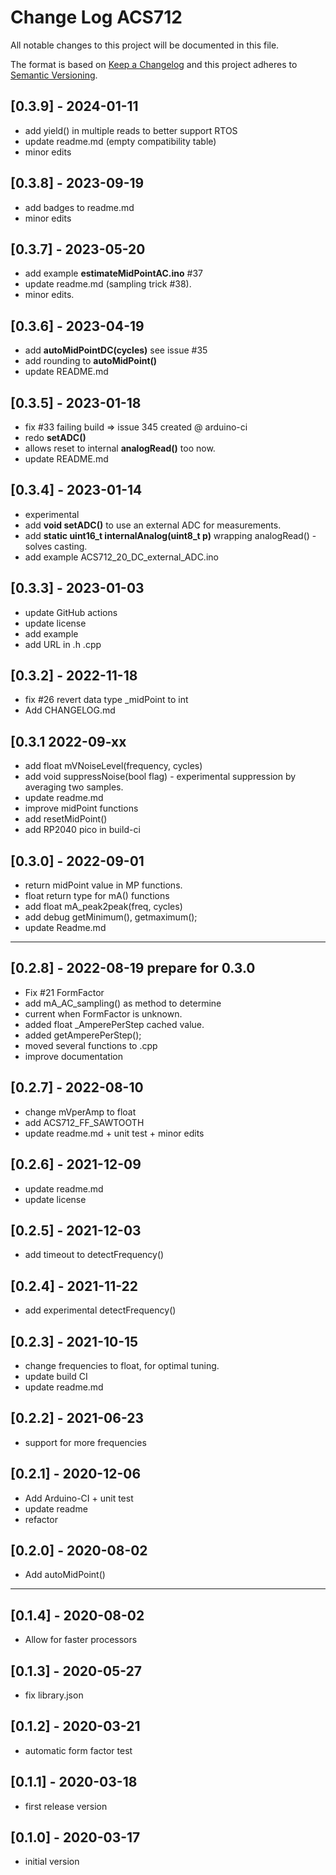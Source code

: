 # Change Log ACS712

All notable changes to this project will be documented in this file.

The format is based on [Keep a Changelog](http://keepachangelog.com/)
and this project adheres to [Semantic Versioning](http://semver.org/).


## [0.3.9] - 2024-01-11
- add yield() in multiple reads to better support RTOS
- update readme.md (empty compatibility table)
- minor edits


## [0.3.8] - 2023-09-19
- add badges to readme.md
- minor edits

## [0.3.7] - 2023-05-20
- add example **estimateMidPointAC.ino** #37
- update readme.md (sampling trick #38).
- minor edits.

## [0.3.6] - 2023-04-19
- add **autoMidPointDC(cycles)** see issue #35
- add rounding to **autoMidPoint()**
- update README.md

## [0.3.5] - 2023-01-18
- fix #33 failing build => issue 345 created @ arduino-ci
- redo **setADC()**
- allows reset to internal **analogRead()** too now.
- update README.md

## [0.3.4] - 2023-01-14
- experimental
- add **void setADC()** to use an external ADC for measurements.
- add **static uint16_t internalAnalog(uint8_t p)** wrapping analogRead() - solves casting.
- add example ACS712_20_DC_external_ADC.ino

## [0.3.3] - 2023-01-03
- update GitHub actions
- update license
- add example
- add URL in .h .cpp

## [0.3.2] - 2022-11-18
- fix #26 revert data type \_midPoint to int
- Add CHANGELOG.md

## [0.3.1  2022-09-xx  
- add float mVNoiseLevel(frequency, cycles)
- add void suppressNoise(bool flag) - experimental suppression by averaging two samples.
- update readme.md
- improve midPoint functions
- add resetMidPoint()
- add RP2040 pico in build-ci

## [0.3.0] - 2022-09-01
- return midPoint value in MP functions.
- float return type for mA() functions
- add float mA_peak2peak(freq, cycles)
- add debug getMinimum(), getmaximum();
- update Readme.md

----

## [0.2.8] - 2022-08-19  prepare for 0.3.0
- Fix #21 FormFactor
- add mA_AC_sampling() as method to determine
- current when FormFactor is unknown.
- added float _AmperePerStep cached value.
- added getAmperePerStep();
- moved several functions to .cpp
- improve documentation

## [0.2.7] - 2022-08-10
- change mVperAmp to float
- add ACS712_FF_SAWTOOTH
- update readme.md + unit test + minor edits

## [0.2.6] - 2021-12-09
- update readme.md
- update license

## [0.2.5] - 2021-12-03
- add timeout to detectFrequency()

## [0.2.4] - 2021-11-22
- add experimental detectFrequency()

## [0.2.3] - 2021-10-15
- change frequencies to float, for optimal tuning.
- update build CI
- update readme.md

## [0.2.2] - 2021-06-23
- support for more frequencies

## [0.2.1] - 2020-12-06
- Add Arduino-CI + unit test
- update readme 
- refactor

## [0.2.0] - 2020-08-02
- Add autoMidPoint()

----

## [0.1.4] - 2020-08-02
- Allow for faster processors

## [0.1.3] - 2020-05-27
- fix library.json

## [0.1.2] - 2020-03-21
- automatic form factor test

## [0.1.1] - 2020-03-18
- first release version

## [0.1.0] - 2020-03-17
- initial version



